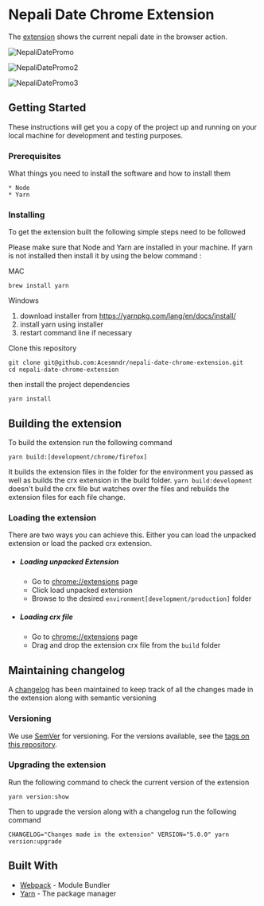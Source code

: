 # Nepali Date Chrome Extension

The [extension](https://developer.chrome.com/extensions) shows the current nepali date in the browser action.

![NepaliDatePromo](https://user-images.githubusercontent.com/4254571/104809613-a96dc400-5816-11eb-8d97-4604e8681830.jpg)

![NepaliDatePromo2](https://user-images.githubusercontent.com/4254571/104809617-aecb0e80-5816-11eb-8d5c-0d20f415e501.jpg)

![NepaliDatePromo3](https://user-images.githubusercontent.com/4254571/105712211-99a25e00-5f41-11eb-9e8e-2400473be768.jpg)

## Getting Started

These instructions will get you a copy of the project up and running on your local machine for development and testing purposes.

### Prerequisites

What things you need to install the software and how to install them

```
* Node
* Yarn
```

### Installing

To get the extension built the following simple steps need to be followed

Please make sure that Node and Yarn are installed in your machine.
If yarn is not installed then install it by using the below command :

MAC

```
brew install yarn
```

Windows

1. download installer from https://yarnpkg.com/lang/en/docs/install/
2. install yarn using installer
3. restart command line if necessary

Clone this repository

```
git clone git@github.com:Acesmndr/nepali-date-chrome-extension.git
cd nepali-date-chrome-extension
```

then install the project dependencies
```
yarn install
```

## Building the extension

To build the extension run the following command

```
yarn build:[development/chrome/firefox]
```

It builds the extension files in the folder for the environment you passed as well as builds the crx extension in the build folder.
`yarn build:development` doesn't build the crx file but watches over the files and rebuilds the extension files for each file change.  

### Loading the extension

There are two ways you can achieve this. Either you can load the unpacked extension or load the packed crx extension.

* ##### Loading unpacked Extension

    * Go to [chrome://extensions](chrome://extensions) page
    * Click load unpacked extension
    * Browse to the desired `environment[development/production]` folder

* ##### Loading crx file

    * Go to [chrome://extensions](chrome://extensions) page
    * Drag and drop the extension crx file from the `build` folder

## Maintaining changelog

A [changelog](https://github.com/Acesmndr/nepali-date-chrome-extension/blob/master/changelog.md) has been maintained to keep track of all the changes made in the extension along with semantic versioning

### Versioning

We use [SemVer](http://semver.org/) for versioning. For the versions available, see the [tags on this repository](https://github.com/Acesmndr/nepali-date-chrome-extension/tags).

### Upgrading the extension

Run the following command to check the current version of the extension
```
yarn version:show
```
Then to upgrade the version along with a changelog run the following command
```
CHANGELOG="Changes made in the extension" VERSION="5.0.0" yarn version:upgrade
```


## Built With

* [Webpack](https://webpack.js.org/concepts/) - Module Bundler
* [Yarn](https://yarnpkg.com/en) - The package manager
